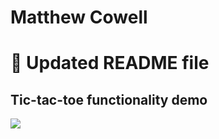 # Matthew Cowell

# :wave: Updated README file

## Tic-tac-toe functionality demo
![](https://i.gyazo.com/ffc219bb493c2f0602fdc2e5d95ba076.gif)
